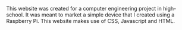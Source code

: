 This website was created for a computer engineering project in high-school. It was meant to market a simple device that I created using a Raspberry Pi. This website makes use of CSS, Javascript and HTML.
